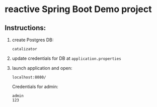 # reactive Spring Boot Demo project

## Instructions:

1. create Postgres DB:

       catalizator  
      
2. update credentials for DB at `application.properties`   

3. launch application and open: 

       localhost:8080/   
      
    Credentials for admin:
    
       admin
       123      
